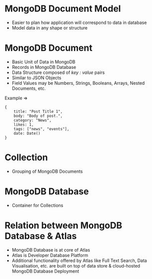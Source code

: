 # MongoDB Document Model

  - Easier to plan how application will correspond to data in database
  - Model data in any shape or structure

# MongoDB Document

  - Basic Unit of Data in MongoDB
  - Records in MongoDB Database
  - Data Structure composed of _key : value_ pairs
  - Similar to JSON Objects
  - Field Values may be Numbers, Strings, Booleans, Arrays, Nested Documents, etc.

Example =>

    {
	    title: "Post Title 1",
	    body: "Body of post.",
	    category: "News",
	    likes: 1,
	    tags: ["news", "events"],
	    date: Date()
    }

# Collection

  - Grouping of MongoDB Documents

# MongoDB Database

  - Container for Collections

# Relation between MongoDB Database & Atlas

  - MongoDB Database is at core of Atlas
  - Atlas is Developer Database Platform
  - Additional functionality offered by Atlas like Full Text Search, Data Visualisation, etc. are built on top of data store & cloud-hosted MongoDB Database Deployment
